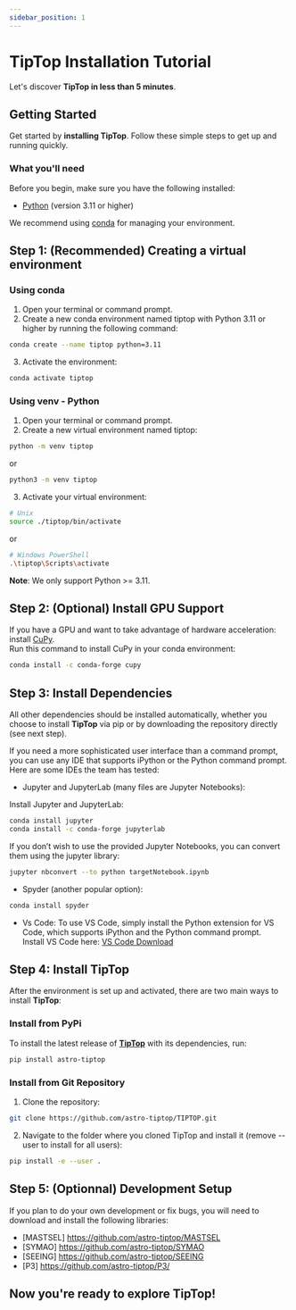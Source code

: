 ```yaml
---
sidebar_position: 1
---
```


# TipTop Installation Tutorial

Let's discover **TipTop in less than 5 minutes**.

## Getting Started

Get started by **installing TipTop**. Follow these simple steps to get up and running quickly.

<!-- Or **try Docusaurus immediately** with **[docusaurus.new](https://docusaurus.new)**. -->

### What you'll need

Before you begin, make sure you have the following installed:

   - [Python](https://www.python.org/downloads/) (version 3.11 or higher)

We recommend using [conda](https://docs.conda.io/projects/conda/en/latest/user-guide/install/index.html) for managing your environment.

## Step 1: (Recommended) Creating a virtual environment

### Using conda

1. Open your terminal or command prompt.
2. Create a new conda environment named tiptop with Python 3.11 or higher by running the following command:
```bash
conda create --name tiptop python=3.11
```

3. Activate the environment:
```bash
conda activate tiptop
```

### Using venv - Python

1. Open your terminal or command prompt.  
2. Create a new virtual environment named tiptop:

```bash
python -m venv tiptop
```
or
```bash
python3 -m venv tiptop
```
3. Activate your virtual environment:

```bash
# Unix
source ./tiptop/bin/activate
```
or
```bash
# Windows PowerShell
.\tiptop\Scripts\activate
```
**Note**: We only support Python >= 3.11.

## Step 2: (Optional) Install GPU Support

If you have a GPU and want to take advantage of hardware acceleration: install [CuPy](https://docs.cupy.dev/en/stable/install.html).\
Run this command to install CuPy in your conda environment:
```bash
conda install -c conda-forge cupy
```

## Step 3: Install Dependencies

All other dependencies should be installed automatically, whether you choose to install **TipTop** via pip or by downloading the repository directly (see next step).

If you need a more sophisticated user interface than a command prompt, you can use any IDE that supports iPython or the Python command prompt. Here are some IDEs the team has tested:

  - Jupyter and JupyterLab (many files are Jupyter Notebooks):

  Install Jupyter and JupyterLab:
```bash
conda install jupyter
conda install -c conda-forge jupyterlab
```
If you don’t wish to use the provided Jupyter Notebooks, you can convert them using the jupyter library:
```bash
jupyter nbconvert --to python targetNotebook.ipynb
```

- Spyder (another popular option):
```bash
conda install spyder
```

- Vs Code:
To use VS Code, simply install the Python extension for VS Code, which supports iPython and the Python command prompt.\
Install VS Code here: [VS Code Download](https://code.visualstudio.com/)

## Step 4: Install TipTop

After the environment is set up and activated, there are two main ways to install **TipTop**:

### Install from PyPi
To install the latest release of [**TipTop**](https://pypi.org/project/astro-tiptop/) with its dependencies, run:
```bash
pip install astro-tiptop
```

### Install from Git Repository
1. Clone the repository:
```bash
git clone https://github.com/astro-tiptop/TIPTOP.git
```
2. Navigate to the folder where you cloned TipTop and install it (remove --user to install for all users):
```bash
pip install -e --user .
```

## Step 5: (Optionnal) Development Setup
If you plan to do your own development or fix bugs, you will need to download and install the following libraries:
- [MASTSEL] https://github.com/astro-tiptop/MASTSEL
- [SYMAO] https://github.com/astro-tiptop/SYMAO
- [SEEING] https://github.com/astro-tiptop/SEEING
- [P3] https://github.com/astro-tiptop/P3/

## Now you're ready to explore TipTop!
